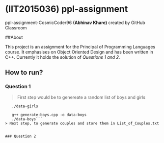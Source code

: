 # (IIT2015036) ppl-assignment 
ppl-assignment-CosmicCoder96 **(Abhinav Khare)**  created by GitHub Classroom

##About

This project is an assignment for the Principal of Programming Languages course. It emphasises on Object Oriented Design and has been written in C++. Currently it holds the solution of *Questions 1 and 2.*

## How to run?


### Question 1
> First step would be to genereate a random list of boys and girls 
```g++ generate-girls.cpp -o data-girls
   ./data-girls
   
   g++ generate-boys.cpp -o data-boys
   ./data-boys```
> Next step, to generate couples and store them in List_of_Couples.txt
  ```
  ```
  
### Question 2

